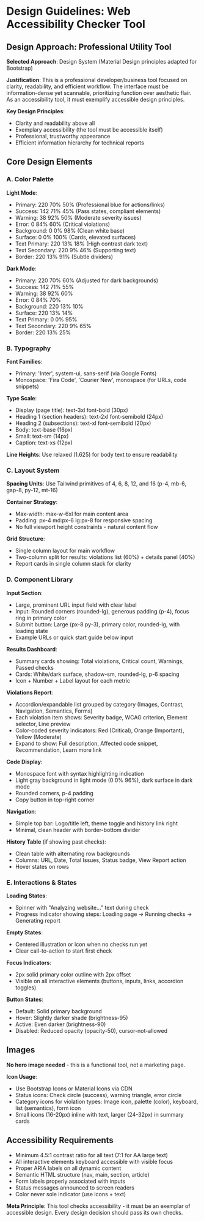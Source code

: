 # Design Guidelines: Web Accessibility Checker Tool

## Design Approach: Professional Utility Tool

**Selected Approach**: Design System (Material Design principles adapted for Bootstrap)

**Justification**: This is a professional developer/business tool focused on clarity, readability, and efficient workflow. The interface must be information-dense yet scannable, prioritizing function over aesthetic flair. As an accessibility tool, it must exemplify accessible design principles.

**Key Design Principles**:
- Clarity and readability above all
- Exemplary accessibility (the tool must be accessible itself)
- Professional, trustworthy appearance
- Efficient information hierarchy for technical reports

## Core Design Elements

### A. Color Palette

**Light Mode**:
- Primary: 220 70% 50% (Professional blue for actions/links)
- Success: 142 71% 45% (Pass states, compliant elements)
- Warning: 38 92% 50% (Moderate severity issues)
- Error: 0 84% 60% (Critical violations)
- Background: 0 0% 98% (Clean white base)
- Surface: 0 0% 100% (Cards, elevated surfaces)
- Text Primary: 220 13% 18% (High contrast dark text)
- Text Secondary: 220 9% 46% (Supporting text)
- Border: 220 13% 91% (Subtle dividers)

**Dark Mode**:
- Primary: 220 70% 60% (Adjusted for dark backgrounds)
- Success: 142 71% 55%
- Warning: 38 92% 60%
- Error: 0 84% 70%
- Background: 220 13% 10%
- Surface: 220 13% 14%
- Text Primary: 0 0% 95%
- Text Secondary: 220 9% 65%
- Border: 220 13% 25%

### B. Typography

**Font Families**:
- Primary: 'Inter', system-ui, sans-serif (via Google Fonts)
- Monospace: 'Fira Code', 'Courier New', monospace (for URLs, code snippets)

**Type Scale**:
- Display (page title): text-3xl font-bold (30px)
- Heading 1 (section headers): text-2xl font-semibold (24px)
- Heading 2 (subsections): text-xl font-semibold (20px)
- Body: text-base (16px)
- Small: text-sm (14px)
- Caption: text-xs (12px)

**Line Heights**: Use relaxed (1.625) for body text to ensure readability

### C. Layout System

**Spacing Units**: Use Tailwind primitives of 4, 6, 8, 12, and 16 (p-4, mb-6, gap-8, py-12, mt-16)

**Container Strategy**:
- Max-width: max-w-6xl for main content area
- Padding: px-4 md:px-6 lg:px-8 for responsive spacing
- No full viewport height constraints - natural content flow

**Grid Structure**:
- Single column layout for main workflow
- Two-column split for results: violations list (60%) + details panel (40%)
- Report cards in single column stack for clarity

### D. Component Library

**Input Section**:
- Large, prominent URL input field with clear label
- Input: Rounded corners (rounded-lg), generous padding (p-4), focus ring in primary color
- Submit button: Large (px-8 py-3), primary color, rounded-lg, with loading state
- Example URLs or quick start guide below input

**Results Dashboard**:
- Summary cards showing: Total violations, Critical count, Warnings, Passed checks
- Cards: White/dark surface, shadow-sm, rounded-lg, p-6 spacing
- Icon + Number + Label layout for each metric

**Violations Report**:
- Accordion/expandable list grouped by category (Images, Contrast, Navigation, Semantics, Forms)
- Each violation item shows: Severity badge, WCAG criterion, Element selector, Line preview
- Color-coded severity indicators: Red (Critical), Orange (Important), Yellow (Moderate)
- Expand to show: Full description, Affected code snippet, Recommendation, Learn more link

**Code Display**:
- Monospace font with syntax highlighting indication
- Light gray background in light mode (0 0% 96%), dark surface in dark mode
- Rounded corners, p-4 padding
- Copy button in top-right corner

**Navigation**:
- Simple top bar: Logo/title left, theme toggle and history link right
- Minimal, clean header with border-bottom divider

**History Table** (if showing past checks):
- Clean table with alternating row backgrounds
- Columns: URL, Date, Total Issues, Status badge, View Report action
- Hover states on rows

### E. Interactions & States

**Loading States**:
- Spinner with "Analyzing website..." text during check
- Progress indicator showing steps: Loading page → Running checks → Generating report

**Empty States**:
- Centered illustration or icon when no checks run yet
- Clear call-to-action to start first check

**Focus Indicators**:
- 2px solid primary color outline with 2px offset
- Visible on all interactive elements (buttons, inputs, links, accordion toggles)

**Button States**:
- Default: Solid primary background
- Hover: Slightly darker shade (brightness-95)
- Active: Even darker (brightness-90)
- Disabled: Reduced opacity (opacity-50), cursor-not-allowed

## Images

**No hero image needed** - this is a functional tool, not a marketing page.

**Icon Usage**:
- Use Bootstrap Icons or Material Icons via CDN
- Status icons: Check circle (success), warning triangle, error circle
- Category icons for violation types: Image icon, palette (color), keyboard, list (semantics), form icon
- Small icons (16-20px) inline with text, larger (24-32px) in summary cards

## Accessibility Requirements

- Minimum 4.5:1 contrast ratio for all text (7:1 for AA large text)
- All interactive elements keyboard accessible with visible focus
- Proper ARIA labels on all dynamic content
- Semantic HTML structure (nav, main, section, article)
- Form labels properly associated with inputs
- Status messages announced to screen readers
- Color never sole indicator (use icons + text)

**Meta Principle**: This tool checks accessibility - it must be an exemplar of accessible design. Every design decision should pass its own checks.